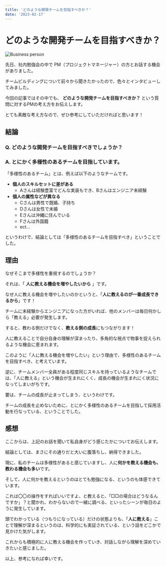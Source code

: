 ```yaml
---
title: 'どのような開発チームを目指すべきか？'
date: '2023-02-17'
---
```


# どのような開発チームを目指すべきか？

![Business person](https://images-for-yajima-tech-blog.s3.ap-northeast-1.amazonaws.com/manager_20230232.jpg)

先日、社内勉強会の中で PM（プロジェクトマネージャー）の方とお話する機会がありました。

チームビルディングについて前々から聞きたかったので、色々とインタビューしてみました。

今回の記事ではその中でも、 **どのような開発チームを目指すべきか？** という質問に対するPMの考え方をお伝えします。

とても素敵な考え方なので、ぜひ参考にしていただければと思います！

## 結論

### Q. どのような開発チームを目指すべきでしょうか？

### A. とにかく多様性のあるチームを目指しています。

「多様性のあるチーム」とは、例えば以下のようなチームです。

- **個人のスキルセットに差がある**
  - Aさんは経験豊富でどんな実装もでき、Bさんはエンジニア未経験
- **個人の属性などが異なる**
  - Cさんは男性で既婚、子持ち
  - Dさんは女性で未婚
  - Eさんは沖縄に住んでいる
  - Fさんは外国籍
  - ect...

というわけで、結論としては「多様性のあるチームを目指すべき」ということでした。

## 理由

なぜそこまで多様性を重視するのでしょうか？

それは、「 **人に教える機会を増やしたいから** 」です。

なぜ人に教える機会を増やしたいのかというと、「**人に教えるのが一番成長できるから**」です！

チームに未経験からエンジニアになった方がいれば、他のメンバーは毎日何かしら「教える」必要が発生します。

すると、教わる側だけでなく、**教える側の成長**にもつながります！

人に教えることで自分自身の理解が深まったり、多角的な視点で物事を捉えられるような機会に恵まれます。

このように「人に教える機会を増やしたい」という理由で、多様性のあるチームを目指すべき、と考えています。

逆に、チームメンバー全員がある程度同じスキルを持っているようなチームでは、「人に教える」という機会が生まれにくく、成長の機会が生まれにく状況になってしまいがちです。

要は、チームの成長が止まってしまう、というわけです。

チームの成長を止めないために、とにかく多様性のあるチームを目指して採用活動を行なっている、ということでした。

## 感想
ここからは、上記のお話を聞いて私自身がどう感じたかについてお伝えします。

結論としては、まさにその通りだと大いに腹落ちし、納得できました。

現に、私のチームは多様性があると感じていますし、人に**何かを教える機会も、教わる機会も多い**です。

そして、人に何かを教えるというのはとても勉強になる、というのも体感できています。

これは〇〇の操作をすればいいですよ、と教えると、「□□の場合はどうなるんですか」？と聞かれ、わからないので一緒に調べる、といったシーンが毎日のように発生しています。

頭でわかっている（つもりになっている）だけの状態よりも、「**人に教える**」ことで理解が深まるというのは、科学的にも実証されている、という話をどこかで見かけた気がします。

これからも積極的に人に教える機会を作っていき、対話しながら理解を深めていきたいと感じました。

以上、参考になれば幸いです。
